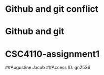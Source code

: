 # Github and git conflict
# Github and git
# CSC4110-assignment1
##Augustine Jacob
##Access ID: gn2536
